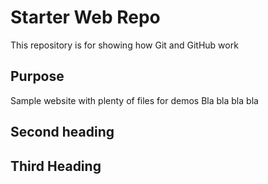 # Starter Web Repo

This repository is for showing how Git and GitHub work

## Purpose

Sample website with plenty of files for demos
Bla bla bla bla
## Second heading

## Third Heading